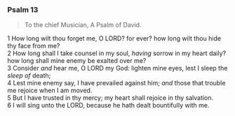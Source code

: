 ### Psalm 13

> To the chief Musician, A Psalm of David.

1 How long wilt thou forget me, O LORD? for ever? how long wilt thou hide thy face from me?  
2 How long shall I take counsel in my soul, *having* sorrow in my heart daily? how long shall mine enemy be exalted over me?  
3 Consider *and* hear me, O LORD my God: lighten mine eyes, lest I sleep the *sleep of* death;  
4 Lest mine enemy say, I have prevailed against him; *and* those that trouble me rejoice when I am moved.  
5 But I have trusted in thy mercy; my heart shall rejoice in thy salvation.  
6 I will sing unto the LORD, because he hath dealt bountifully with me.  
